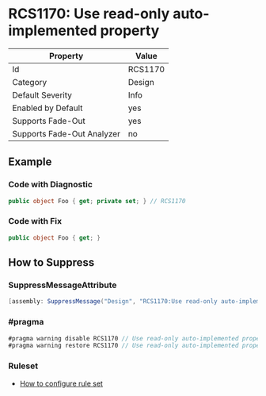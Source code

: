 # RCS1170: Use read\-only auto\-implemented property

Property | Value
--- | ---
Id|RCS1170
Category|Design
Default Severity|Info
Enabled by Default|yes
Supports Fade\-Out|yes
Supports Fade\-Out Analyzer|no

## Example

### Code with Diagnostic

```csharp
public object Foo { get; private set; } // RCS1170
```

### Code with Fix

```csharp
public object Foo { get; }
```

## How to Suppress

### SuppressMessageAttribute

```csharp
[assembly: SuppressMessage("Design", "RCS1170:Use read-only auto-implemented property.", Justification = "<Pending>")]
```

### \#pragma

```csharp
#pragma warning disable RCS1170 // Use read-only auto-implemented property.
#pragma warning restore RCS1170 // Use read-only auto-implemented property.
```

### Ruleset

* [How to configure rule set](../HowToConfigureAnalyzers.md)
